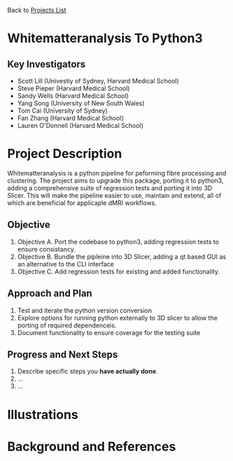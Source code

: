 Back to [Projects List](../../README.md#ProjectsList)

# Whitematteranalysis To Python3

## Key Investigators

* Scott Lill (Univestiy of Sydney, Harvard Medical School)
* Steve Pieper (Harvard Medical School)
* Sandy Wells (Harvard Medical School)
* Yang Song (University of New South Wales)
* Tom Cai (University of Sydney)
* Fan Zhang (Harvard Medical School)
* Lauren O'Donnell (Harvard Medical School)

# Project Description

Whitematteranalysis is a python pipeline for peforming fibre processing and clustering. The project aims to upgrade this package,
porting it to python3, adding a comprehensive suite of regression tests and porting it into 3D Slicer. This will make the pipeline
easier to use, maintain and extend, all of which are beneficial for applicaple dMRI workflows.

## Objective

1. Objective A. Port the codebase to python3, adding regression tests to ensure consistancy.
1. Objective B. Bundle the pipleine into 3D Slicer, adding a qt based GUI as an alternative to the CLI interface
1. Objective C. Add regression tests for existing and added functionality.

## Approach and Plan

1. Test and iterate the python version conversion
1. Explore options for running python externally to 3D slicer to allow the porting of required dependenceis.
1. Document functionality to ensure coverage for the testing suite

## Progress and Next Steps

<!-- Update this section as you make progress, describing of what you have ACTUALLY DONE. If there are specific steps that you could not complete then you can describe them here, too. -->

1. Describe specific steps you **have actually done**.
1. ...
1. ...

# Illustrations

<!-- Add pictures and links to videos that demonstrate what has been accomplished.
![Description of picture](Example2.jpg)
![Some more images](Example2.jpg)
-->

# Background and References

<!-- If you developed any software, include link to the source code repository. If possible, also add links to sample data, and to any relevant publications. -->
